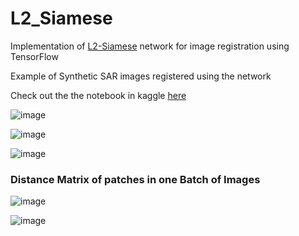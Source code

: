 # L2_Siamese
Implementation of [L2-Siamese](https://ieeexplore.ieee.org/document/9264687) network for image registration using TensorFlow 

Example of Synthetic SAR images registered using the network

Check out the the notebook in kaggle [here](https://www.kaggle.com/code/javidtheimmortal/l2siamese-samemodality)


![image](https://user-images.githubusercontent.com/62745203/162971504-3af349cf-ce2d-4c68-a21b-2025e2a16fc9.png)

![image](https://user-images.githubusercontent.com/62745203/162971710-4b10f95e-c6fd-49e3-af10-a4010cd00335.png)

![image](https://user-images.githubusercontent.com/62745203/162971783-17e46e25-9227-4ba3-835b-e706915666c9.png)

### Distance Matrix of patches in one Batch of Images

![image](https://user-images.githubusercontent.com/62745203/162972068-a0cf8dd2-3583-4998-9d95-42478258ce2b.png)

![image](https://user-images.githubusercontent.com/62745203/162972117-3b1d8180-571d-45f7-8302-fbf680d3f1da.png)


